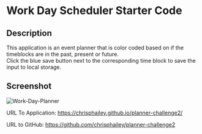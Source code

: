 # Work Day Scheduler Starter Code
## Description
This application is an event planner that is color coded based on if the timeblocks are in the past, present or future.  
Click the blue save button next to the corresponding time block to save the input to local storage.

## Screenshot
![Work-Day-Planner](.Develop/Work-Day-Scheduler-screenshot.png)

URL To Application: https://chrisphailey.github.io/planner-challenge2/

URL to GitHub: https://github.com/chrisphailey/planner-challenge2
